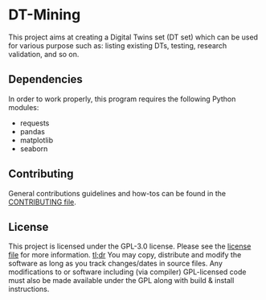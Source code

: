 # DT-Mining

This project aims at creating a Digital Twins set (DT set) which can be used for various purpose such as: listing existing DTs, testing, research validation, and so on.

## Dependencies

In order to work properly, this program requires the following Python modules:

- requests
- pandas
- matplotlib
- seaborn

## Contributing

General contributions guidelines and how-tos can be found in the [CONTRIBUTING file](CONTRIBUTING.md).

## License

This project is licensed under the GPL-3.0 license. Please see the [license file](LICENSE) for more information. [tl;dr](https://www.tldrlegal.com/license/gnu-general-public-license-v3-gpl-3) You may copy, distribute and modify the software as long as you track changes/dates in source files. Any modifications to or software including (via compiler) GPL-licensed code must also be made available under the GPL along with build & install instructions.

